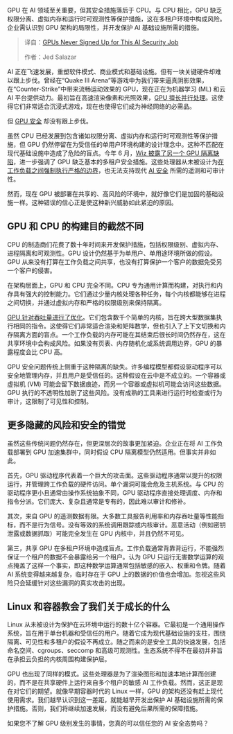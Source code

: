 
<!--
title: GPU：AI安全防线上的错位英雄
cover: https://cdn.thenewstack.io/media/2025/09/2a7905f1-gpus.jpg
summary: GPU 在 AI 领域至关重要，但其安全措施落后于 CPU。与 CPU 相比，GPU 缺乏权限分离、虚拟内存和运行时可观测性等保护措施，这在多租户环境中构成风险。企业需认识到 GPU 架构的局限性，并开发保护 AI 基础设施所需的措施。
-->

GPU 在 AI 领域至关重要，但其安全措施落后于 CPU。与 CPU 相比，GPU 缺乏权限分离、虚拟内存和运行时可观测性等保护措施，这在多租户环境中构成风险。企业需认识到 GPU 架构的局限性，并开发保护 AI 基础设施所需的措施。

> 译自：[GPUs Never Signed Up for This AI Security Job](https://thenewstack.io/gpus-never-signed-up-for-this-ai-security-job/)
> 
> 作者：Jed Salazar

AI 正在飞速发展，重塑软件模式、商业模式和基础设施。但有一块关键硬件却难以跟上步伐。曾经在“Quake III Arena”等游戏中为我们带来逼真阴影效果，在“Counter-Strike”中带来流畅运动效果的 GPU，现在正在为机器学习 (ML) 和云 AI 平台提供动力。最初旨在高速渲染像素和光照效果，[GPU 擅长并行处理](https://thenewstack.io/the-critical-role-of-gpu-data-orchestration-in-ai-success/)。这使得它们非常适合沉浸式游戏，现在也使得它们成为神经网络的必需品。

但 [GPU 安全](https://thenewstack.io/ai-clouds-are-flying-blind-the-illusion-of-runtime-protection/) 却没有跟上步伐。

虽然 CPU 已经发展到包含诸如权限分离、虚拟内存和运行时可观测性等保护措施，但 GPU 仍然停留在为受信任的单用户环境构建的设计理念中。这种不匹配在现代基础设施中造成了危险的盲点。今年 6 月，[Wiz 披露了另一个 GPU 隔离缺陷](https://www.wiz.io/blog/nvidia-ai-vulnerability-cve-2025-23266-nvidiascape)，进一步强调了 GPU 缺乏基本的多租户安全措施。这些处理器从未被设计为[在工作负载之间强制执行严格的边界](https://thenewstack.io/what-we-wish-we-knew-about-container-security/)，也无法支持现代 [AI 安全](https://thenewstack.io/ai-security-needs-better-infrastructure-not-more-tools/) 所需的遥测和可审计性。

然而，现在 GPU 被部署在共享的、高风险的环境中，就好像它们是加固的基础设施一样。这种错误的信心正是使这种新兴威胁如此紧迫的原因。

## **GPU 和 CPU 的构建目的截然不同**

CPU 的制造商们花费了数十年时间来开发保护措施，包括权限级别、虚拟内存、进程隔离和可观测性。GPU 设计仍然基于为单用户、单用途环境所做的假设。GPU 从来没有打算在工作负载之间共享，也没有打算保护一个客户的数据免受另一个客户的侵害。

在架构层面上，GPU 和 CPU 完全不同。CPU 专为通用计算而构建，对执行和内存具有强大的控制能力。它们通过少量内核处理各种任务，每个内核都能够在进程之间切换，并通过虚拟内存和严格的权限级别来保持隔离。

[GPU 针对吞吐量进行了优化](https://thenewstack.io/revolutionizing-storage-the-role-of-gpus-in-modern-infrastructure/)。它们包含数千个简单的内核，旨在跨大型数据集执行相同的指令。这使得它们非常适合渲染和矩阵数学，但也引入了上下文切换和内存隔离方面的盲点。一个工作负载的内存可能在其结束后很长时间仍然存在，这在共享环境中会构成风险。如果没有页表、内存随机化或系统调用边界，GPU 的暴露程度会比 CPU 高。

GPU 安全问题传统上侧重于这种隔离的缺失。许多编程模型都假设驱动程序可以安全地管理内存，并且用户是受信任的。这种假设在云中是不成立的。一个容器或虚拟机 (VM) 可能会留下数据痕迹，而另一个容器或虚拟机可能会访问这些数据。GPU 执行的不透明性加剧了这些风险。没有成熟的工具来进行运行时检查或行为审计，这限制了可见性和控制。

## **更多隐藏的风险和安全的错觉**

虽然这些传统问题仍然存在，但更深层次的故事更加紧迫。企业正在将 AI 工作负载部署到 GPU 加速集群中，同时假设 CPU 隔离模型仍然适用。但事实并非如此。

首先，GPU 驱动程序代表着一个巨大的攻击面。这些驱动程序通常以提升的权限运行，并管理跨工作负载的硬件访问。单个漏洞可能会危及主机系统。与 CPU 的驱动程序更小且通常由操作系统抽象不同，GPU 驱动程序直接处理调度、内存和指令分派。它们庞大、复杂且通常是专有的，因此难以审计和修补。

其次，来自 GPU 的遥测数据有限。大多数工具报告利用率和内存吞吐量等性能指标，而不是行为信号。没有等效的系统调用跟踪或内核审计。恶意活动（例如密钥泄露或数据抓取）可能完全发生在 GPU 内核中，并且仍然不可见。

第三，共享 GPU 在多租户环境中造成盲点。工作负载通常背靠背运行，不能强烈保证一个租户的数据不会暴露给另一个租户。认为 GPU 只运行无害数学运算的观点掩盖了这样一个事实，即这种数学运算通常包括敏感的嵌入、权重和令牌。随着 AI 系统变得越来越复杂，临时存在于 GPU 上的数据的价值也会增加。忽视这些风险只会延缓针对这些漏洞的真实攻击的出现。

## **Linux 和容器教会了我们关于成长的什么**

Linux 从未被设计为保护在云环境中运行的数十亿个容器。它最初是一个通用操作系统，旨在用于单台机器和受信任的用户。随着它成为现代基础设施的支柱，围绕隔离、可见性和多租户的假设不再成立。随之而来的是安全工具的快速发展，包括命名空间、cgroups、seccomp 和高级可观测性。生态系统不得不在最初并非旨在承担云负担的内核周围构建保护层。

GPU 也出现了同样的模式。这些处理器是为了渲染图形和加速本地计算而创建的，而不是在共享硬件上运行来自多个租户的敏感 AI 工作负载。然而，这正是现在对它们的期望。就像早期容器时代的 Linux 一样，GPU 的架构还没有赶上现代使用需求。我们越早认识到这一差距，就能越早开发出保护 AI 基础设施所需的保护措施。否则，我们将继续加速发展，而没有避免后果所需的保障措施。

如果您不了解 GPU 级别发生的事情，您真的可以信任您的 AI 安全态势吗？